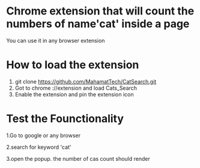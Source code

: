 # Chrome extension that will count the numbers of name'cat' inside a page

You can use it in any browser extension

# How to load the extension

1. git clone  https://github.com/MahamatTech/CatSearch.git
2. Got to chrome ://extension and load Cats_Search
3. Enable the extension and pin the extension icon

# Test the Founctionality

1.Go to google or any browser

2.search for keyword 'cat'


3.open the popup. the number of cas count should render
